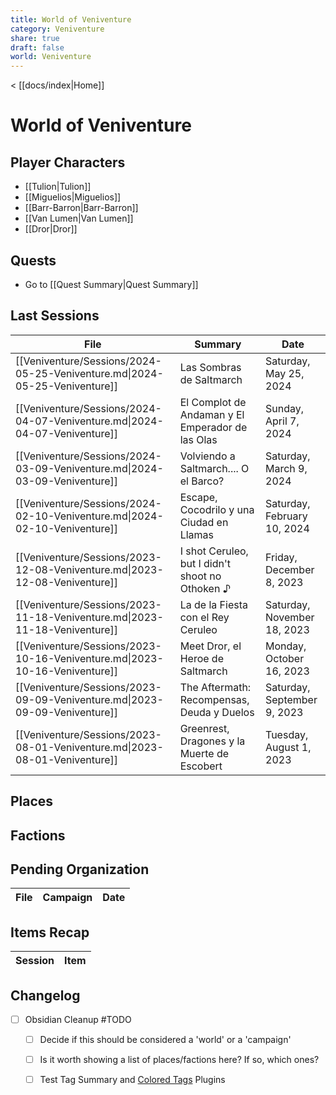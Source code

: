 ```yaml
---
title: World of Veniventure
category: Veniventure
share: true
draft: false
world: Veniventure
---
```

< [[docs/index|Home]]
# World of Veniventure

## Player Characters

- [[Tulion|Tulion]]
- [[Miguelios|Miguelios]]
- [[Barr-Barron|Barr-Barron]]
- [[Van Lumen|Van Lumen]]
- [[Dror|Dror]]

## Quests

- Go to [[Quest Summary|Quest Summary]]

## Last Sessions

| File                                                                       | Summary                                          | Date                        |
| -------------------------------------------------------------------------- | ------------------------------------------------ | --------------------------- |
| [[Veniventure/Sessions/2024-05-25-Veniventure.md\|2024-05-25-Veniventure]] | Las Sombras de Saltmarch                         | Saturday, May 25, 2024      |
| [[Veniventure/Sessions/2024-04-07-Veniventure.md\|2024-04-07-Veniventure]] | El Complot de Andaman y El Emperador de las Olas | Sunday, April 7, 2024       |
| [[Veniventure/Sessions/2024-03-09-Veniventure.md\|2024-03-09-Veniventure]] | Volviendo a Saltmarch.... O el Barco?            | Saturday, March 9, 2024     |
| [[Veniventure/Sessions/2024-02-10-Veniventure.md\|2024-02-10-Veniventure]] | Escape, Cocodrilo y una Ciudad en Llamas         | Saturday, February 10, 2024 |
| [[Veniventure/Sessions/2023-12-08-Veniventure.md\|2023-12-08-Veniventure]] | I shot Ceruleo, but I didn't shoot no Othoken ♪  | Friday, December 8, 2023    |
| [[Veniventure/Sessions/2023-11-18-Veniventure.md\|2023-11-18-Veniventure]] | La de la Fiesta con el Rey Ceruleo               | Saturday, November 18, 2023 |
| [[Veniventure/Sessions/2023-10-16-Veniventure.md\|2023-10-16-Veniventure]] | Meet Dror, el Heroe de Saltmarch                 | Monday, October 16, 2023    |
| [[Veniventure/Sessions/2023-09-09-Veniventure.md\|2023-09-09-Veniventure]] | The Aftermath: Recompensas, Deuda y Duelos       | Saturday, September 9, 2023 |
| [[Veniventure/Sessions/2023-08-01-Veniventure.md\|2023-08-01-Veniventure]] | Greenrest, Dragones y la Muerte de Escobert      | Tuesday, August 1, 2023     |


## Places

## Factions

## Pending Organization

| File | Campaign | Date |
| ---- | -------- | ---- |


## Items Recap

| Session | Item |
| ------- | ---- |


## Changelog

- [ ] Obsidian Cleanup #TODO
	- [ ] Decide if this should be considered a 'world' or a 'campaign'
	- [ ] Is it worth showing a list of places/factions here? If so, which ones?
	- [ ] Test Tag Summary and [Colored Tags](obsidian://show-plugin?id=colored-tags) Plugins





















